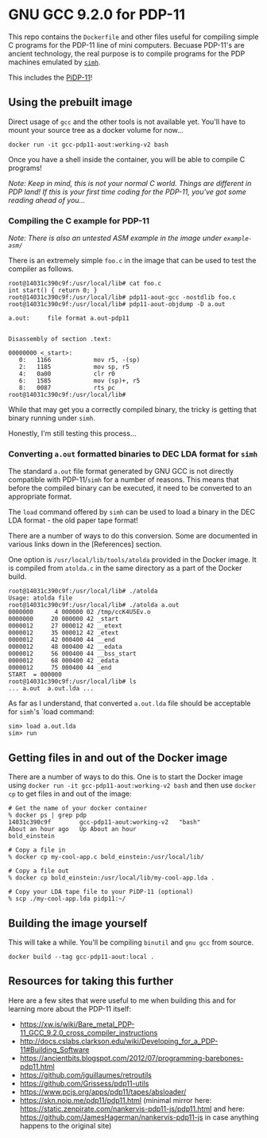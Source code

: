 # GNU GCC 9.2.0 for PDP-11

This repo contains the `Dockerfile` and other files useful for compiling simple C programs for the PDP-11 line of
mini computers. Becuase PDP-11's are ancient technology, the real purpose is to compile programs for the PDP
machines emulated by [`simh`](http://simh.trailing-edge.com/).

This includes the [PiDP-11](https://obsolescence.wixsite.com/obsolescence/pidp-11)!

## Using the prebuilt image

Direct usage of `gcc` and the other tools is not available yet. You'll have to mount your source tree as a docker
volume for now...

`docker run -it gcc-pdp11-aout:working-v2 bash`

Once you have a shell inside the container, you will be able to compile C programs!

*Note: Keep in mind, this is not your normal C world. Things are different in PDP land! If this is your first time
coding for the PDP-11, you've got some reading ahead of you...*

### Compiling the C example for PDP-11

*Note: There is also an untested ASM example in the image under `example-asm/`*

There is an extremely simple `foo.c` in the image that can be used to test the compiler as follows. 

```
root@14031c390c9f:/usr/local/lib# cat foo.c 
int start() { return 0; }
root@14031c390c9f:/usr/local/lib# pdp11-aout-gcc -nostdlib foo.c
root@14031c390c9f:/usr/local/lib# pdp11-aout-objdump -D a.out

a.out:     file format a.out-pdp11


Disassembly of section .text:

00000000 <_start>:
   0:	1166           	mov	r5, -(sp)
   2:	1185           	mov	sp, r5
   4:	0a00           	clr	r0
   6:	1585           	mov	(sp)+, r5
   8:	0087           	rts	pc
root@14031c390c9f:/usr/local/lib#
```

While that may get you a correctly compiled binary, the tricky is getting that binary running under `simh`.

Honestly, I'm still testing this process...

### Converting `a.out` formatted binaries to DEC LDA format for `simh`

The standard `a.out` file format generated by GNU GCC is not directly compatible with PDP-11/`simh` for a number
of reasons. This means that before the compiled binary can be executed, it need to be converted to an appropriate
format.

The `load` command offered by `simh` can be used to load a binary in the DEC LDA format - the old paper tape format!

There are a number of ways to do this conversion. Some are documented in various links down in the [References]
section.

One option is `/usr/local/lib/tools/atolda` provided in the Docker image. It is compiled from `atolda.c` in the
same directory as a part of the Docker build.

```
root@14031c390c9f:/usr/local/lib# ./atolda   
Usage: atolda file
root@14031c390c9f:/usr/local/lib# ./atolda a.out 
0000000      4 000000 02 /tmp/ccK4U5Ev.o
0000000     20 000000 42 _start
0000012     27 000012 42 __etext
0000012     35 000012 42 _etext
0000012     42 000400 44 __end
0000012     48 000400 42 __edata
0000012     56 000400 44 __bss_start
0000012     68 000400 42 _edata
0000012     75 000400 44 _end
START  = 000000
root@14031c390c9f:/usr/local/lib# ls
... a.out  a.out.lda ...
```

As far as I understand, that converted `a.out.lda` file should be acceptable for `simh`'s `load command:

```
sim> load a.out.lda
sim> run
```

## Getting files in and out of the Docker image

There are a number of ways to do this. One is to start the Docker image using `docker run -it
gcc-pdp11-aout:working-v2 bash` and then use `docker cp` to get files in and out of the image:

```
# Get the name of your docker container
% docker ps | grep pdp                  
14031c390c9f        gcc-pdp11-aout:working-v2   "bash"                   About an hour ago   Up About an hour                               bold_einstein

# Copy a file in
% docker cp my-cool-app.c bold_einstein:/usr/local/lib/

# Copy a file out
% docker cp bold_einstein:/usr/local/lib/my-cool-app.lda .

# Copy your LDA tape file to your PiDP-11 (optional)
% scp ./my-cool-app.lda pidp11:~/
```

## Building the image yourself

This will take a while. You'll be compiling `binutil` and `gnu gcc` from source.

`docker build --tag gcc-pdp11-aout:local .`

## Resources for taking this further

Here are a few sites that were useful to me when building this and for learning more about the PDP-11 itself:

- https://xw.is/wiki/Bare_metal_PDP-11_GCC_9.2.0_cross_compiler_instructions
- http://docs.cslabs.clarkson.edu/wiki/Developing_for_a_PDP-11#Building_Software
- https://ancientbits.blogspot.com/2012/07/programming-barebones-pdp11.html
- https://github.com/jguillaumes/retroutils
- https://github.com/Grissess/pdp11-utils
- https://www.pcjs.org/apps/pdp11/tapes/absloader/
- https://skn.noip.me/pdp11/pdp11.html (minimal mirror here: https://static.zenpirate.com/nankervis-pdp11-js/pdp11.html and here: https://github.com/JamesHagerman/nankervis-pdp11-js in case anything happens to the original site)



